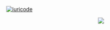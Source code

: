 



[![iuricode](https://github-readme-stats.vercel.app/api/top-langs/?username=vaansuit&hide=html&layout=compact&theme=highcontrast)](https://github.com/anuraghazra/github-readme-stats)





<p align="center">
  <a href="https://skillicons.dev">
    <img src="https://skillicons.dev/icons?i=git,cpp,arch, neovim, mysql" />
  </a>
</p>


